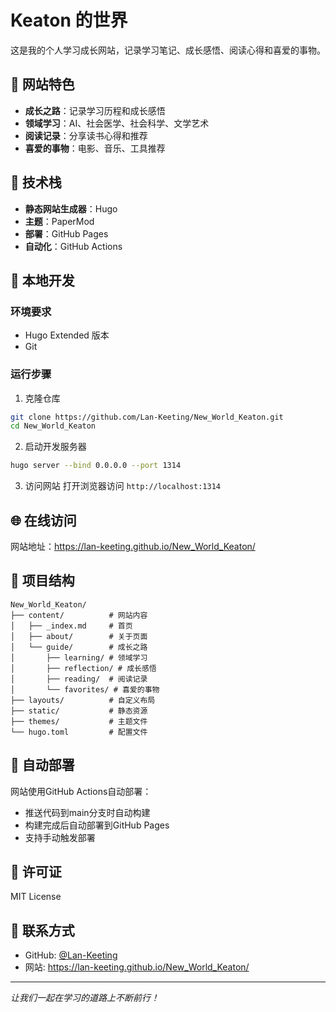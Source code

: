 # Keaton 的世界

这是我的个人学习成长网站，记录学习笔记、成长感悟、阅读心得和喜爱的事物。

## 🌟 网站特色

- **成长之路**：记录学习历程和成长感悟
- **领域学习**：AI、社会医学、社会科学、文学艺术
- **阅读记录**：分享读书心得和推荐
- **喜爱的事物**：电影、音乐、工具推荐

## 🚀 技术栈

- **静态网站生成器**：Hugo
- **主题**：PaperMod
- **部署**：GitHub Pages
- **自动化**：GitHub Actions

## 📝 本地开发

### 环境要求
- Hugo Extended 版本
- Git

### 运行步骤
1. 克隆仓库
```bash
git clone https://github.com/Lan-Keeting/New_World_Keaton.git
cd New_World_Keaton
```

2. 启动开发服务器
```bash
hugo server --bind 0.0.0.0 --port 1314
```

3. 访问网站
打开浏览器访问 `http://localhost:1314`

## 🌐 在线访问

网站地址：https://lan-keeting.github.io/New_World_Keaton/

## 📁 项目结构

```
New_World_Keaton/
├── content/          # 网站内容
│   ├── _index.md     # 首页
│   ├── about/        # 关于页面
│   └── guide/        # 成长之路
│       ├── learning/ # 领域学习
│       ├── reflection/ # 成长感悟
│       ├── reading/  # 阅读记录
│       └── favorites/ # 喜爱的事物
├── layouts/          # 自定义布局
├── static/           # 静态资源
├── themes/           # 主题文件
└── hugo.toml         # 配置文件
```

## 🔄 自动部署

网站使用GitHub Actions自动部署：
- 推送代码到main分支时自动构建
- 构建完成后自动部署到GitHub Pages
- 支持手动触发部署

## 📄 许可证

MIT License

## 🤝 联系方式

- GitHub: [@Lan-Keeting](https://github.com/Lan-Keeting)
- 网站: https://lan-keeting.github.io/New_World_Keaton/

---

*让我们一起在学习的道路上不断前行！*
